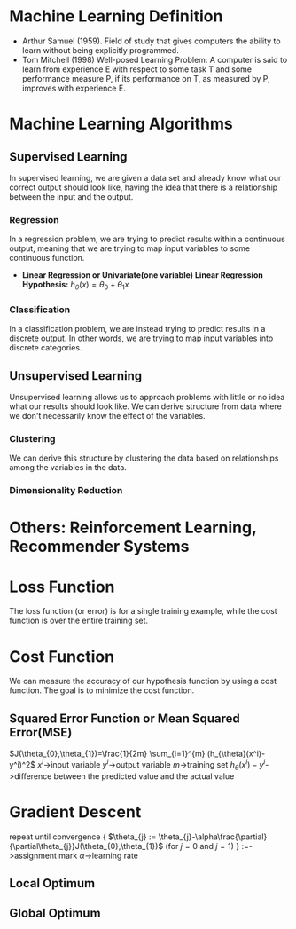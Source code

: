 # Machine Learning Definition
- Arthur Samuel (1959). Field of study that gives computers the ability to learn without being explicitly programmed.
- Tom Mitchell (1998) Well-posed Learning Problem: A computer is said to learn from experience E with respect to some task T and some performance measure P, if its performance on T, as measured by P, improves with experience E.
# Machine Learning Algorithms
## Supervised Learning
In supervised learning, we are given a data set and already know what our correct output should look like, having the idea that there is a relationship between the input and the output.
### Regression
In a regression problem, we are trying to predict results within a continuous output, meaning that we are trying to map input variables to some continuous function.
- **Linear Regression or Univariate(one variable) Linear Regression**
**Hypothesis:** $h_{\theta}(x)=\theta_{0}+\theta_{1}x$
### Classification
In a classification problem, we are instead trying to predict results in a discrete output. In other words, we are trying to map input variables into discrete categories.
## Unsupervised Learning
Unsupervised learning allows us to approach problems with little or no idea what our results should look like. We can derive structure from data where we don't necessarily know the effect of the variables.
### Clustering
We can derive this structure by clustering the data based on relationships among the variables in the data.
### Dimensionality Reduction
# Others: Reinforcement Learning, Recommender Systems

# Loss Function
The loss function (or error) is for a single training example, while the cost function is over the entire training set.
# Cost Function
We can measure the accuracy of our hypothesis function by using a cost function. The goal is to minimize the cost function.
## Squared Error Function or Mean Squared Error(MSE)
$J(\theta_{0},\theta_{1})=\frac{1}{2m} \sum_{i=1}^{m} (h_{\theta}(x^i)-y^i)^2$
$x^i$->input variable
$y^i$->output variable
$m$->training set
$h_{\theta}(x^i)-y^i$->difference between the predicted value and the actual value
# Gradient Descent
repeat until convergence { $\theta_{j} := \theta_{j}-\alpha\frac{\partial}{\partial\theta_{j}}J(\theta_{0},\theta_{1})$     (for $j=0$ and $j=1$) }
$:=$->assignment mark
$\alpha$->learning rate
## Local Optimum
## Global Optimum
